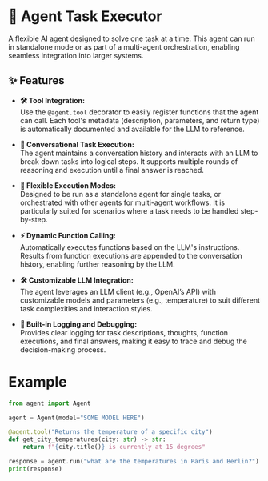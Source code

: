 # 🤖 Agent Task Executor

A flexible AI agent designed to solve one task at a time. This agent can run in standalone mode or as part of a multi-agent orchestration, enabling seamless integration into larger systems.

## ✨ Features

- **🛠️ Tool Integration:**  
  Use the `@agent.tool` decorator to easily register functions that the agent can call. Each tool's metadata (description, parameters, and return type) is automatically documented and available for the LLM to reference.

- **💬 Conversational Task Execution:**  
  The agent maintains a conversation history and interacts with an LLM to break down tasks into logical steps. It supports multiple rounds of reasoning and execution until a final answer is reached.

- **🔀 Flexible Execution Modes:**  
  Designed to be run as a standalone agent for single tasks, or orchestrated with other agents for multi-agent workflows. It is particularly suited for scenarios where a task needs to be handled step-by-step.

- **⚡ Dynamic Function Calling:**  
  Automatically executes functions based on the LLM's instructions. Results from function executions are appended to the conversation history, enabling further reasoning by the LLM.

- **🛠️ Customizable LLM Integration:**  
  The agent leverages an LLM client (e.g., OpenAI’s API) with customizable models and parameters (e.g., temperature) to suit different task complexities and interaction styles.

- **📜 Built-in Logging and Debugging:**  
  Provides clear logging for task descriptions, thoughts, function executions, and final answers, making it easy to trace and debug the decision-making process.


# Example

```py
from agent import Agent

agent = Agent(model="SOME MODEL HERE")

@agent.tool("Returns the temperature of a specific city")
def get_city_temperatures(city: str) -> str:
    return f"{city.title()} is currently at 15 degrees"

response = agent.run("what are the temperatures in Paris and Berlin?")
print(response)
```